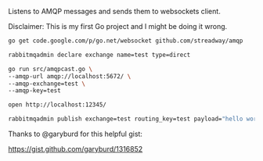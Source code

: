 Listens to AMQP messages and sends them to websockets client.

Disclaimer: This is my first Go project and I might be doing it wrong.

```sh
go get code.google.com/p/go.net/websocket github.com/streadway/amqp

rabbitmqadmin declare exchange name=test type=direct

go run src/amqpcast.go \
--amqp-url amqp://localhost:5672/ \
--amqp-exchange=test \
--amqp-key=test

open http://localhost:12345/

rabbitmqadmin publish exchange=test routing_key=test payload="hello world"
```

Thanks to @garyburd for this helpful gist:

https://gist.github.com/garyburd/1316852
